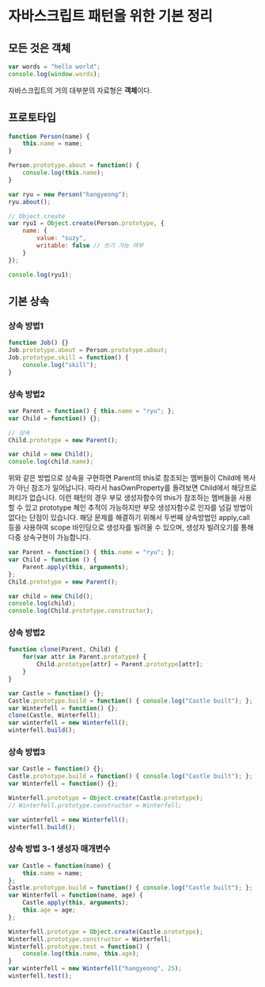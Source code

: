 # 자바스크립트 패턴을 위한 기본 정리

## 모든 것은 객체

```javascript
var words = "hello world";
console.log(window.words);
```

자바스크립트의 거의 대부분의 자료형은 **객체**이다. 

## 프로토타입

```javascript
function Person(name) {
    this.name = name;
}

Person.prototype.about = function() {
    console.log(this.name);
}

var ryu = new Person("hangyeong");
ryu.about();
```

```javascript
// Object.create
var ryu1 = Object.create(Person.prototype, {
    name: {
        value: "suzy",
        writable: false // 쓰기 가능 여부
    }
});

console.log(ryu1);
```

## 기본 상속

### 상속 방법1

```javascript
function Job() {}
Job.prototype.about = Person.prototype.about;
Job.prototype.skill = function() {
    console.log("skill");
}
```

### 상속 방법2

```javascript
var Parent = function() { this.name = "ryu"; };
var Child = function() {};

// 상속
Child.prototype = new Parent();

var child = new Child();
console.log(child.name);
```
위와 같은 방법으로 상속을 구현하면 Parent의 this로 참조되는 멤버들이 Child에 복사가 아닌 참조가 일어납니다. 따라서 hasOwnProperty를 돌려보면 Child에서 해당프로퍼티가 없습니다. 이런 패턴의 경우 부모 생성자함수의 this가 참조하는 멤버들을 사용할 수 있고 prototype 체인 추적이 가능하지만 부모 생성자함수로 인자를 넘길 방법이 없다는 단점이 있습니다. 해당 문제를 해결하기 위해서 두번째 상속방법인 apply,call 등을 사용하여 scope 바인딩으로 생성자를 빌려올 수 있으며, 생성자 빌려오기를 통해 다중 상속구현이 가능합니다.

```javascript
var Parent = function() { this.name = "ryu"; };
var Child = function () {
    Parent.apply(this, arguments);
};
Child.prototype = new Parent();

var child = new Child();
console.log(child);
console.log(Child.prototype.constructor);
```

### 상속 방법2
```javascript
function clone(Parent, Child) {
    for(var attr in Parent.prototype) {
        Child.prototype[attr] = Parent.prototype[attr];
    }
}

var Castle = function() {};
Castle.prototype.build = function() { console.log("Castle built"); };
var Winterfell = function() {};
clone(Castle, Winterfell);
var winterfell = new Winterfell();
winterfell.build();
```

### 상속 방법3

```javascript
var Castle = function() {};
Castle.prototype.build = function() { console.log("Castle built"); };
var Winterfell = function() {};

Winterfell.prototype = Object.create(Castle.prototype);
// Winterfell.prototype.constructor = Winterfell;

var winterfell = new Winterfell();
winterfell.build();
```

### 상속 방법 3-1 생성자 매개변수

```javascript
var Castle = function(name) {
    this.name = name;
};
Castle.prototype.build = function() { console.log("Castle built"); };
var Winterfell = function(name, age) {
    Castle.apply(this, arguments);
    this.age = age;
};

Winterfell.prototype = Object.create(Castle.prototype);
Winterfell.prototype.constructor = Winterfell;
Winterfell.prototype.test = function() {
    console.log(this.name, this.age);
}
var winterfell = new Winterfell("hangyeong", 25);
winterfell.test();
```
